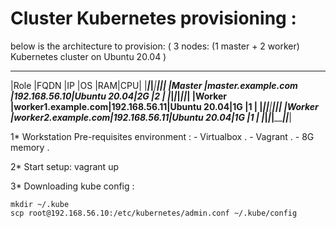# Cluster Kubernetes provisioning :

below is the architecture to provision:
( 3 nodes: (1 master + 2 worker) Kubernetes cluster on Ubuntu 20.04 )
_______________________________________________________________
|Role   |FQDN               |IP           |OS          |RAM|CPU|
|_______|___________________|_____________|____________|___|___|
|Master |master.example.com |192.168.56.10|Ubuntu 20.04|2G |2  |
|_______|___________________|_____________|____________|___|___|
|Worker |worker1.example.com|192.168.56.11|Ubuntu 20.04|1G |1  |
|_______|___________________|_____________|____________|___|___|
|Worker |worker2.example.com|192.168.56.11|Ubuntu 20.04|1G |1  |
|_______|___________________|_____________|____________|___|___|

      
1* Workstation Pre-requisites environment :
    -  Virtualbox .
    -  Vagrant .
    -  8G memory .

2*  Start setup:
      vagrant up

3*  Downloading kube config :

```
mkdir ~/.kube
scp root@192.168.56.10:/etc/kubernetes/admin.conf ~/.kube/config
```

